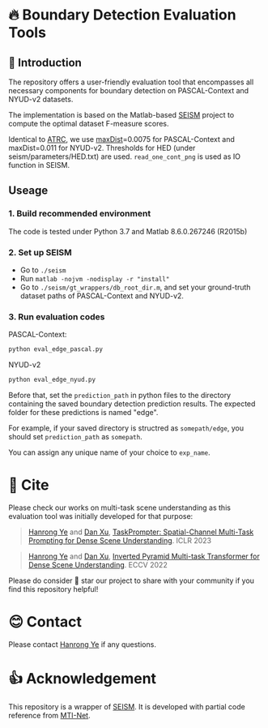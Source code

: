 # :fire: Boundary Detection Evaluation Tools 

##  :scroll: Introduction
The repository offers a user-friendly evaluation tool that encompasses all necessary components for boundary detection on PASCAL-Context and NYUD-v2 datasets.

The implementation is based on the Matlab-based [SEISM](https://github.com/jponttuset/seism) project to compute the optimal dataset F-measure scores. 

Identical to [ATRC](https://github.com/brdav/atrc), we use [maxDist](https://github.com/jponttuset/seism/blob/6af0cad37d40f5b4cbd6ca1d3606ec13b176c351/src/scripts/eval_method.m#L34)=0.0075 for PASCAL-Context and maxDist=0.011 for NYUD-v2. Thresholds for HED (under seism/parameters/HED.txt) are used. ```read_one_cont_png``` is used as IO function in SEISM.


## Useage
### 1. Build recommended environment
The code is tested under Python 3.7 and Matlab 8.6.0.267246 (R2015b)

### 2. Set up SEISM
-   Go to ```./seism```
-   Run ```matlab -nojvm -nodisplay -r "install"```
-   Go to ```./seism/gt_wrappers/db_root_dir.m```, and set your ground-truth dataset paths of PASCAL-Context and NYUD-v2.

### 3. Run evaluation codes
PASCAL-Context:
```bash
python eval_edge_pascal.py
```
NYUD-v2
```bash
python eval_edge_nyud.py
```

Before that, set the ```prediction_path``` in python files to the directory  containing the saved boundary detection prediction results. The expected folder for these predictions is named "edge". 

For example, if your saved directory is structred as  ```somepath/edge```, you should set ```prediction_path``` as ```somepath```.

You can assign any unique name of your choice to ```exp_name```.

# :hugs: Cite
Please check our works on multi-task scene understanding as this evaluation tool was initially developed for that purpose:
> [Hanrong Ye](https://sites.google.com/site/yhrspace/) and [Dan Xu](https://www.danxurgb.net/), [TaskPrompter: Spatial-Channel Multi-Task Prompting for Dense Scene Understanding](https://github.com/prismformore/Multi-Task-Transformer/tree/main/TaskPrompter). 
> ICLR 2023

> [Hanrong Ye](https://sites.google.com/site/yhrspace/) and [Dan Xu](https://www.danxurgb.net/), [Inverted Pyramid Multi-task Transformer for Dense Scene Understanding](https://github.com/prismformore/Multi-Task-Transformer/tree/main/InvPT). 
> ECCV 2022


Please do consider :star2: star our project to share with your community if you find this repository helpful!

# :blush: Contact
Please contact [Hanrong Ye](https://sites.google.com/site/yhrspace/) if any questions.

# :+1: Acknowledgement
This repository is a wrapper of [SEISM](https://github.com/jponttuset/seism). It is developed with partial code reference from [MTI-Net](https://github.com/SimonVandenhende/Multi-Task-Learning-PyTorch). 
